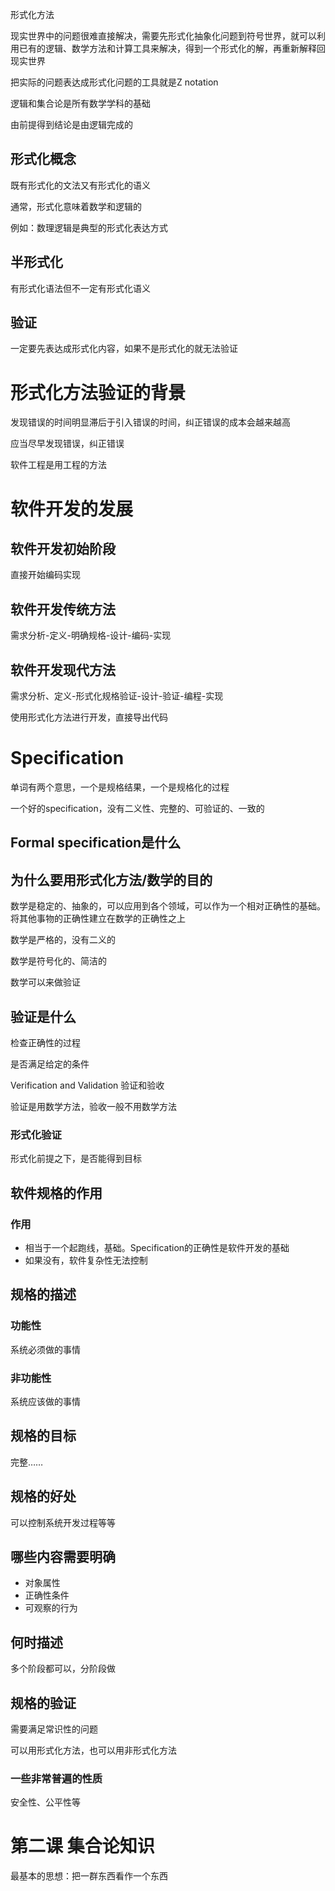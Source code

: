 形式化方法

现实世界中的问题很难直接解决，需要先形式化抽象化问题到符号世界，就可以利用已有的逻辑、数学方法和计算工具来解决，得到一个形式化的解，再重新解释回现实世界

把实际的问题表达成形式化问题的工具就是Z notation

逻辑和集合论是所有数学学科的基础

由前提得到结论是由逻辑完成的

## 形式化概念
既有形式化的文法又有形式化的语义

通常，形式化意味着数学和逻辑的

例如：数理逻辑是典型的形式化表达方式

## 半形式化
有形式化语法但不一定有形式化语义

## 验证
一定要先表达成形式化内容，如果不是形式化的就无法验证

# 形式化方法验证的背景
发现错误的时间明显滞后于引入错误的时间，纠正错误的成本会越来越高

应当尽早发现错误，纠正错误

软件工程是用工程的方法

# 软件开发的发展
## 软件开发初始阶段
直接开始编码实现

## 软件开发传统方法
需求分析-定义-明确规格-设计-编码-实现

## 软件开发现代方法
需求分析、定义-形式化规格验证-设计-验证-编程-实现

使用形式化方法进行开发，直接导出代码

# Specification
单词有两个意思，一个是规格结果，一个是规格化的过程

一个好的specification，没有二义性、完整的、可验证的、一致的

## Formal specification是什么

## 为什么要用形式化方法/数学的目的
数学是稳定的、抽象的，可以应用到各个领域，可以作为一个相对正确性的基础。
将其他事物的正确性建立在数学的正确性之上

数学是严格的，没有二义的

数学是符号化的、简洁的

数学可以来做验证

## 验证是什么
检查正确性的过程

是否满足给定的条件

Verification and Validation
验证和验收

验证是用数学方法，验收一般不用数学方法

### 形式化验证
形式化前提之下，是否能得到目标

## 软件规格的作用
### 作用
* 相当于一个起跑线，基础。Specification的正确性是软件开发的基础
* 如果没有，软件复杂性无法控制

## 规格的描述
### 功能性
系统必须做的事情
### 非功能性
系统应该做的事情

## 规格的目标
完整……
## 规格的好处
可以控制系统开发过程等等

## 哪些内容需要明确
* 对象属性
* 正确性条件
* 可观察的行为

## 何时描述
多个阶段都可以，分阶段做

## 规格的验证
需要满足常识性的问题

可以用形式化方法，也可以用非形式化方法

### 一些非常普遍的性质
安全性、公平性等

# 第二课 集合论知识
最基本的思想：把一群东西看作一个东西